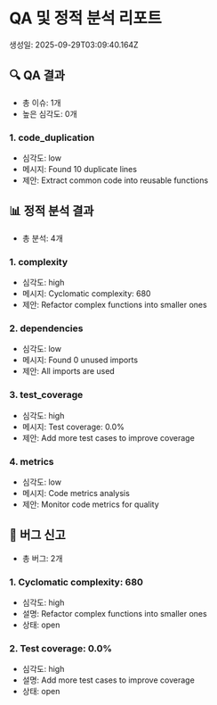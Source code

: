 # QA 및 정적 분석 리포트

생성일: 2025-09-29T03:09:40.164Z

## 🔍 QA 결과
- 총 이슈: 1개
- 높은 심각도: 0개

### 1. code_duplication
- 심각도: low
- 메시지: Found 10 duplicate lines
- 제안: Extract common code into reusable functions

## 📊 정적 분석 결과
- 총 분석: 4개

### 1. complexity
- 심각도: high
- 메시지: Cyclomatic complexity: 680
- 제안: Refactor complex functions into smaller ones

### 2. dependencies
- 심각도: low
- 메시지: Found 0 unused imports
- 제안: All imports are used

### 3. test_coverage
- 심각도: high
- 메시지: Test coverage: 0.0%
- 제안: Add more test cases to improve coverage

### 4. metrics
- 심각도: low
- 메시지: Code metrics analysis
- 제안: Monitor code metrics for quality

## 🐛 버그 신고
- 총 버그: 2개

### 1. Cyclomatic complexity: 680
- 심각도: high
- 설명: Refactor complex functions into smaller ones
- 상태: open

### 2. Test coverage: 0.0%
- 심각도: high
- 설명: Add more test cases to improve coverage
- 상태: open

